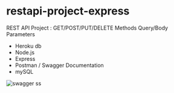 # restapi-project-express

REST API Project :
GET/POST/PUT/DELETE Methods
Query/Body Parameters

* Heroku db
* Node.js
* Express
* Postman / Swagger Documentation
* mySQL

![swagger ss](https://user-images.githubusercontent.com/84691465/132614151-2ffd94a1-196f-4fcf-bfe9-c650bba2c819.png)

